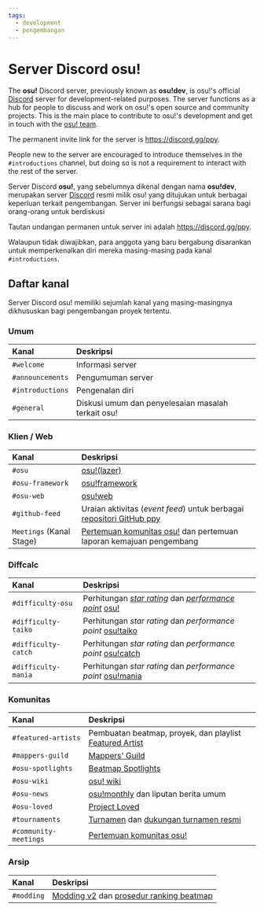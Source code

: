 ```yaml
---
tags:
  - development
  - pengembangan
---
```


# Server Discord osu!

The **osu!** Discord server, previously known as **osu!dev**, is osu!'s official [Discord](https://discord.com/) server for development-related purposes. The server functions as a hub for people to discuss and work on osu!'s open source and community projects. This is the main place to contribute to osu!'s development and get in touch with the [osu! team](/wiki/People/osu!_team).

The permanent invite link for the server is <https://discord.gg/ppy>.

People new to the server are encouraged to introduce themselves in the `#introductions` channel, but doing so is not a requirement to interact with the rest of the server. 

Server Discord **osu!**, yang sebelumnya dikenal dengan nama **osu!dev**, merupakan server [Discord](https://discord.com/) resmi milik osu! yang ditujukan untuk berbagai keperluan terkait pengembangan. Server ini berfungsi sebagai sarana bagi orang-orang untuk berdiskusi

Tautan undangan permanen untuk server ini adalah <https://discord.gg/ppy>.

Walaupun tidak diwajibkan, para anggota yang baru bergabung disarankan untuk memperkenalkan diri mereka masing-masing pada kanal `#introductions`.

## Daftar kanal

Server Discord osu! memiliki sejumlah kanal yang masing-masingnya dikhususkan bagi pengembangan proyek tertentu.

### Umum

| Kanal | Deskripsi |
| :-- | :-- |
| `#welcome` | Informasi server |
| `#announcements` | Pengumuman server |
| `#introductions` | Pengenalan diri |
| `#general` | Diskusi umum dan penyelesaian masalah terkait osu! |

### Klien / Web

| Kanal | Deskripsi |
| :-- | :-- |
| `#osu` | [osu!(lazer)](/wiki/Client/Release_stream/Lazer) |
| `#osu-framework` | [osu!framework](https://github.com/ppy/osu-framework) |
| `#osu-web` | [osu!web](https://github.com/ppy/osu-web) |
| `#github-feed` | Uraian aktivitas (*event feed*) untuk berbagai [repositori GitHub ppy](https://github.com/ppy) |
| `Meetings` (Kanal Stage) | [Pertemuan komunitas osu!](/wiki/Community/osu!_community_meetings) dan pertemuan laporan kemajuan pengembang |

### Diffcalc

| Kanal | Deskripsi |
| :-- | :-- |
| `#difficulty-osu` | Perhitungan [*star rating*](/wiki/Beatmap/Star_rating) dan [*performance point*](/wiki/Performance_points) [osu!](/wiki/Game_mode/osu!) |
| `#difficulty-taiko` | Perhitungan *star rating* dan *performance point* [osu!taiko](/wiki/Game_mode/osu!taiko) |
| `#difficulty-catch` | Perhitungan *star rating* dan *performance point* [osu!catch](/wiki/Game_mode/osu!catch) |
| `#difficulty-mania` | Perhitungan *star rating* dan *performance point* [osu!mania](/wiki/Game_mode/osu!mania) |

### Komunitas

| Kanal | Deskripsi |
| :-- | :-- |
| `#featured-artists` | Pembuatan beatmap, proyek, dan playlist [Featured Artist](/wiki/People/Featured_Artists) |
| `#mappers-guild` | [Mappers' Guild](/wiki/Community/Mappers_Guild) |
| `#osu-spotlights` | [Beatmap Spotlights](/wiki/Beatmap_Spotlights) |
| `#osu-wiki` | [osu! wiki](/wiki/osu!_wiki) |
| `#osu-news` | [osu!monthly](/wiki/Community/osu!monthly) dan liputan berita umum |
| `#osu-loved` | [Project Loved](/wiki/Community/Project_Loved) |
| `#tournaments` | [Turnamen](/wiki/Tournaments) dan [dukungan turnamen resmi](/wiki/Tournaments/Official_support) |
| `#community-meetings` | [Pertemuan komunitas osu!](/wiki/Community/osu!_community_meetings) |

### Arsip

| Kanal | Deskripsi |
| :-- | :-- |
| `#modding` | [Modding v2](/wiki/Beatmap_discussion) dan [prosedur ranking beatmap](/wiki/Beatmap_ranking_procedure) |